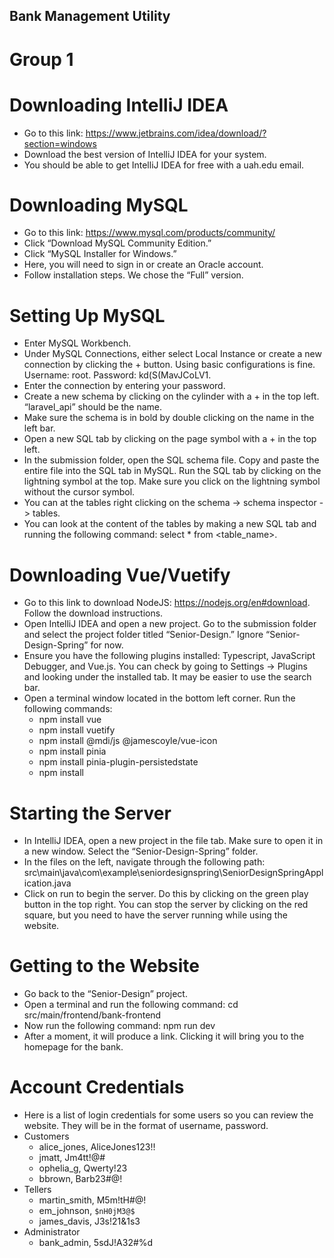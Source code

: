 ## Bank Management Utility
# Group 1

# Downloading IntelliJ IDEA
- Go to this link: https://www.jetbrains.com/idea/download/?section=windows
- Download the best version of IntelliJ IDEA for your system.
- You should be able to get IntelliJ IDEA for free with a uah.edu email.

# Downloading MySQL
- Go to this link: https://www.mysql.com/products/community/
- Click “Download MySQL Community Edition.”
- Click “MySQL Installer for Windows.”
- Here, you will need to sign in or create an Oracle account.
- Follow installation steps. We chose the “Full” version.

# Setting Up MySQL
- Enter MySQL Workbench.
- Under MySQL Connections, either select Local Instance or create a new connection by clicking the + button. Using basic configurations is fine. Username: root. Password: kd(S(MavJCoLV1.
- Enter the connection by entering your password.
- Create a new schema by clicking on the cylinder with a + in the top left. “laravel_api” should be the name.
- Make sure the schema is in bold by double clicking on the name in the left bar.
- Open a new SQL tab by clicking on the page symbol with a + in the top left. 
- In the submission folder, open the SQL schema file. Copy and paste the entire file into the SQL tab in MySQL. Run the SQL tab by clicking on the lightning symbol at the top. Make sure you click on the lightning symbol without the cursor symbol.
- You can at the tables right clicking on the schema -> schema inspector -> tables.
- You can look at the content of the tables by making a new SQL tab and running the following command: select * from <table_name>.

# Downloading Vue/Vuetify
- Go to this link to download NodeJS: https://nodejs.org/en#download. Follow the download instructions.
- Open IntelliJ IDEA and open a new project. Go to the submission folder and select the project folder titled “Senior-Design.” Ignore “Senior-Design-Spring” for now.
- Ensure you have the following plugins installed: Typescript, JavaScript Debugger, and Vue.js. You can check by going to Settings -> Plugins and looking under the installed tab. It may be easier to use the search bar.
- Open a terminal window located in the bottom left corner. Run the following commands:
  - npm install vue
  - npm install vuetify
  - npm install @mdi/js @jamescoyle/vue-icon
  - npm install pinia
  - npm install pinia-plugin-persistedstate
  - npm install

# Starting the Server
- In IntelliJ IDEA, open a new project in the file tab. Make sure to open it in a new window. Select the “Senior-Design-Spring” folder.
- In the files on the left, navigate through the following path: src\main\java\com\example\seniordesignspring\SeniorDesignSpringApplication.java
- Click on run to begin the server. Do this by clicking on the green play button in the top right. You can stop the server by clicking on the red square, but you need to have the server running while using the website.

# Getting to the Website
- Go back to the “Senior-Design” project.
- Open a terminal and run the following command: cd src/main/frontend/bank-frontend
- Now run the following command: npm run dev
- After a moment, it will produce a link. Clicking it will bring you to the homepage for the bank.

# Account Credentials
- Here is a list of login credentials for some users so you can review the website. They will be in the format of username, password.
- Customers
  - alice_jones, AliceJones123!!
  - jmatt, Jm4tt!@#
  - ophelia_g, Qwerty!23
  - bbrown, Barb23#@!
- Tellers
  - martin_smith, M5m!tH#@!
  - em_johnson, `$nH0jM3@$`
  - james_davis, J3s!21&1s3
- Administrator
  - bank_admin, 5sdJ!A32#%d
